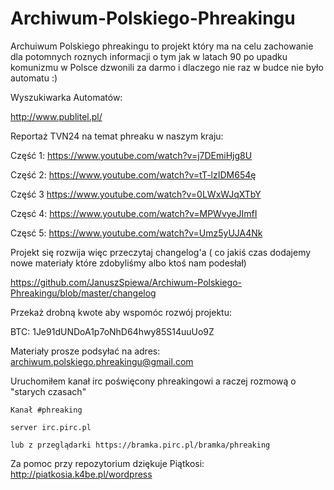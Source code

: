 # Archiwum-Polskiego-Phreakingu
Archuiwum Polskiego phreakingu to projekt który ma na celu zachowanie dla potomnych roznych informacji o tym jak w latach 90 po upadku
komunizmu w Polsce dzwonili za darmo  i dlaczego nie raz w budce nie było automatu :)

Wyszukiwarka Automatów:

http://www.publitel.pl/

Reportaż TVN24 na temat phreaku w naszym kraju:

Część 1:
https://www.youtube.com/watch?v=j7DEmiHjg8U 

Część 2:
https://www.youtube.com/watch?v=tT-lzIDM654ę

Część 3
https://www.youtube.com/watch?v=0LWxWJqXTbY

Częsć 4:
https://www.youtube.com/watch?v=MPWvyeJImfI

Częsć 5:
https://www.youtube.com/watch?v=Umz5yUJA4Nk

Projekt się rozwija więc przeczytaj changelog'a ( co jakiś czas dodajemy nowe materiały które zdobyliśmy albo ktoś nam podesłał)

https://github.com/JanuszSpiewa/Archiwum-Polskiego-Phreakingu/blob/master/changelog


Przekaż drobną kwote aby wspomóc rozwój projektu:


BTC: 1Je91dUNDoA1p7oNhD64hwy85S14uuUo9Z
 
 
Materiały prosze podsyłać na adres: archiwum.polskiego.phreakingu@gmail.com

Uruchomiłem kanał irc poświęcony phreakingowi  a raczej rozmową o "starych czasach"

```
Kanał #phreaking 

server irc.pirc.pl 

lub z przeglądarki https://bramka.pirc.pl/bramka/phreaking
```
 

 
Za pomoc przy repozytorium dziękuje Piątkosi: http://piatkosia.k4be.pl/wordpress
 
